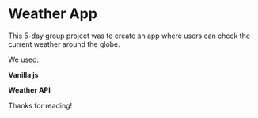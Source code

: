 # Weather App

This 5-day group project was to create an app where users can check the current weather around the globe.

We used:

**Vanilla js**

**Weather API**

Thanks for reading!
